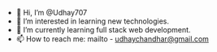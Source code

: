 - 👋 Hi, I’m @Udhay707
- 👀 I’m interested in learning new technologies.
- 🌱 I’m currently learning full stack web development.
- 📫 How to reach me: mailto - udhaychandhar@gmail.com

<!---
Udhay707/Udhay707 is a ✨ special ✨ repository because its `README.md` (this file) appears on your GitHub profile.
You can click the Preview link to take a look at your changes.
--->
